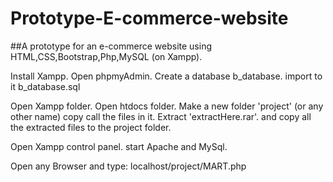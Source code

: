 # Prototype-E-commerce-website

##A prototype for an e-commerce website using HTML,CSS,Bootstrap,Php,MySQL (on Xampp).

Install Xampp.
Open phpmyAdmin. Create a database b_database. import to it b_database.sql

Open Xampp folder. Open htdocs folder. Make a new folder 'project' (or any other name)
copy call the files in it. Extract 'extractHere.rar'. and copy all the extracted files to the project folder.

Open Xampp control panel. start Apache and MySql.

Open any Browser and type: localhost/project/MART.php
